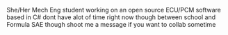 She/Her Mech Eng student working on an open source ECU/PCM software based in C#
dont have alot of time right now though between school and Formula SAE though
shoot me a message if you want to collab sometime

<!--
**schwa24/schwa24** is a ✨ _special_ ✨ repository because its `README.md` (this file) appears on your GitHub profile.

Here are some ideas to get you started:

- 🔭 I’m currently working on ...
- 🌱 I’m currently learning ...
- 👯 I’m looking to collaborate on ...
- 🤔 I’m looking for help with ...
- 💬 Ask me about ...
- 📫 How to reach me: ...
- 😄 Pronouns: ...
- ⚡ Fun fact: ...
-->

